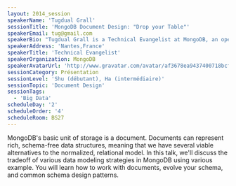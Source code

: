 ```yaml
---
layout: 2014_session
speakerName: 'Tugdual Grall'
sessionTitle: 'MongoDB Document Design: "Drop your Table"'
speakerEmail: tug@gmail.com
speakerBio: "Tugdual Grall is a Technical Evangelist at MongoDB, an open source advocate and a passionate developer. He currently works with the European developer communities and Mongo Partners to ease the NoSQL adoption.\n\nBefore joining MongoDB, Tug was working as Technical Evangelist at Couchbase. Earlier Tug was CTO of eXo the company behind the revolutionary online development tools Cloud-IDE and the open source social platform eXo Platform. Earlier Tugdual has work as Product Manager and Developer on the Oracle Middleware focusing on Java EE platform.\n\nTugdual is Co-Founder of the Nantes JUG (Java User Group) that holds since 2008 monthly meeting about Java ecosystem. Tugdual also writes a blog available at http://tugdualgrall.blogspot.com and available @tgrall"
speakerAddress: 'Nantes,France'
speakerTitle: 'Technical Evangelist'
speakerOrganization: MongoDB
speakerAvatarUrl: 'http://www.gravatar.com/avatar/af3678ea9437400718bcf36798d89ac0?size=200&default=mm'
sessionCategory: Présentation
sessionLevel: 'Shu (débutant), Ha (intermédiaire)'
sessionTopic: 'Document Design'
sessionTags:
  - 'Big Data'
scheduleDay: '2'
scheduleOrder: '4'
scheduleRoom: BS27
---
```


MongoDB's basic unit of storage is a document. Documents can represent rich, schema-free data structures, meaning that we have several viable alternatives to the normalized, relational model. In this talk, we'll discuss the tradeoff of various data modeling strategies in MongoDB using various example. You will learn how to work with documents, evolve your schema, and common schema design patterns.
